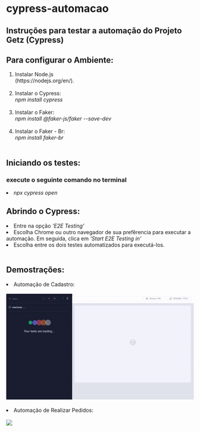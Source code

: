 # cypress-automacao
<h2>Instruções para testar a automação do Projeto Getz (Cypress)</h2>

## Para configurar o Ambiente:
<ol>
<li>Instalar Node.js <br>(https://nodejs.org/en/). </li> 
  <br>
<li>Instalar o Cypress: <i><br>npm install cypress</i></li>
  <br>
<li>Instalar o Faker: <i><br>npm install @faker-js/faker --save-dev</i></li>
  <br>
<li>Instalar o Faker - Br: <i><br>npm install faker-br</i></li>
<br>
</ol>

## Iniciando os testes:
<h3>execute o seguinte comando no terminal</h2>
<li><i>npx cypress open</i></li>  

## Abrindo o Cypress:
  <li>Entre na opção <i>'E2E Testing'</i></li>
<li>Escolha Chrome ou outro navegador de sua prefêrencia para executar a automação. Em seguida, clica em <i>'Start E2E Testing in'</i></li>
<li>Escolha entre os dois testes automatizados para executá-los.</li>
<br>

## Demostrações:
<li>Automação de Cadastro:
  <br><br>
  <div text-align="center">
<img src="cypress/videos/cadastro.gif"></li>
  </div>
<br>  
<li>Automação de Realizar Pedidos:
  <br><br>
  <div text-align="center">
<img src="cypress/videos/fazer pedido.gif"></li>
  </div>
